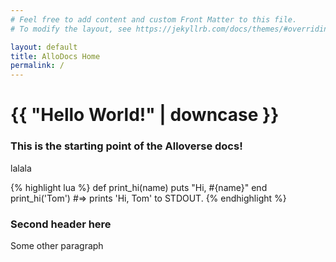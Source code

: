 ```yaml
---
# Feel free to add content and custom Front Matter to this file.
# To modify the layout, see https://jekyllrb.com/docs/themes/#overriding-theme-defaults

layout: default
title: AlloDocs Home
permalink: /
---
```


<h1>{{ "Hello World!" | downcase }}</h1>

<h3>This is the starting point of the Alloverse docs!</h3>

lalala

{% highlight lua %}
def print_hi(name)
puts "Hi, #{name}"
end
print_hi('Tom')
#=> prints 'Hi, Tom' to STDOUT.
{% endhighlight %}

<h3>Second header here</h3>

Some other paragraph
